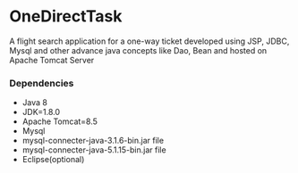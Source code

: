 # OneDirectTask
A flight search application for a one-way ticket developed using JSP, JDBC, Mysql and other advance java concepts like Dao, Bean and hosted on Apache Tomcat Server

### Dependencies
- Java 8
- JDK=1.8.0
- Apache Tomcat=8.5
- Mysql
- mysql-connecter-java-3.1.6-bin.jar file
- mysql-connecter-java-5.1.15-bin.jar file
- Eclipse(optional)
